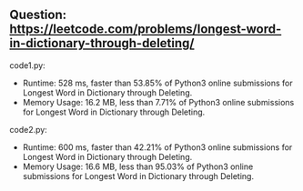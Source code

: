 ## Question: https://leetcode.com/problems/longest-word-in-dictionary-through-deleting/

code1.py:
* Runtime: 528 ms, faster than 53.85% of Python3 online submissions for Longest Word in Dictionary through Deleting.
* Memory Usage: 16.2 MB, less than 7.71% of Python3 online submissions for Longest Word in Dictionary through Deleting.

code2.py:
* Runtime: 600 ms, faster than 42.21% of Python3 online submissions for Longest Word in Dictionary through Deleting.
* Memory Usage: 16.6 MB, less than 95.03% of Python3 online submissions for Longest Word in Dictionary through Deleting.